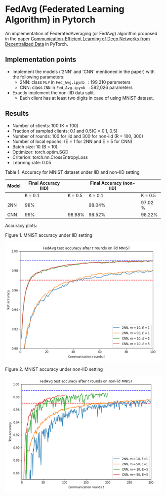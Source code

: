 
# FedAvg (Federated Learning Algorithm) in Pytorch 
An implementation of FederatedAveraging (or FedAvg) algorithm proposed in the paper [Communication-Efficient Learning of Deep Networks from Decentralized Data](https://arxiv.org/abs/1602.05629) in PyTorch. 


## Implementation points

-  Implement the models ('2NN' and 'CNN' mentioned in the paper) with the following parameters:
   - 2NN: class ```MLP``` in ```Fed_Avg.ipynb ``` :  199,210 parameters
   - CNN: class ```CNN``` in ```Fed_Avg.ipynb ``` : 582,026 parameters
- Exactly implement the non-IID data split.
   - Each client has at least two digits in case of using MNIST dataset.


## Results

- Number of clients: 100 (K = 100)
- Fraction of sampled clients: 0.1 and 0.5(C = 0.1, 0.5)
- Number of rounds: 100 for iid and 300 for non-iid (R = 100, 300)
- Number of local epochs: (E = 1 for 2NN and E = 5 for CNN)
- Batch size: 10 (B = 10)
- Optimizer: torch.optim.SGD
- Criterion: torch.nn.CrossEntropyLoss
- Learning rate: 0.05

Table 1. Accuracy for MNIST dataset under IID and non-IID setting

| Model | Final Accuracy (IID)    |   | Final Accuracy (non-IID)| |
| ------- | -------| --------- |---| ----| 
| | K = 0.1 | K = 0.5 | K = 0.1 | K = 0.5 | 
| 2NN | 98% ||98.04%|97.02 %| 97.5%|
| CNN | 99% | 98.98%| 98.52% | 98.22%|

Accuracy plots:

Figure 1. MNIST accuracy under IID setting

![plot](https://github.com/nimeshagrawal/FedAvg-Pytorch/blob/main/Plots/IID.png)

Figure 2. MNIST accuracy under non-IID setting

![plot](https://github.com/nimeshagrawal/FedAvg-Pytorch/blob/main/Plots/Non-IID.png)

